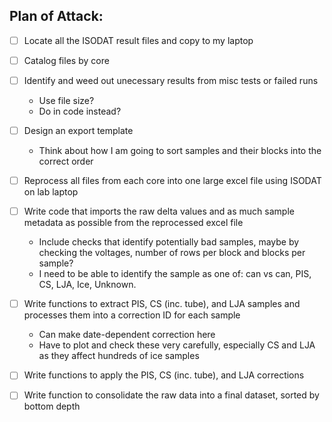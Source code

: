 Plan of Attack:
---------------

- [ ]  Locate all the ISODAT result files and copy to my laptop

- [ ]  Catalog files by core

- [ ] Identify and weed out unecessary results from misc tests or failed runs
    - Use file size?
    - Do in code instead?
    
- [ ]  Design an export template
    - Think about how I am going to sort samples and their blocks into the correct order
    
- [ ]  Reprocess all files from each core into one large excel file using ISODAT on lab laptop
        
- [ ]  Write code that imports the raw delta values and as much sample metadata as possible from the reprocessed excel file
    - Include checks that identify potentially bad samples, maybe by checking the voltages, number of rows per block and blocks per sample?
    - I need to be able to identify the sample as one of: can vs can, PIS, CS, LJA, Ice, Unknown.
    
- [ ]  Write functions to extract PIS, CS (inc. tube), and LJA samples and processes them into a correction ID for each sample
    - Can make date-dependent correction here
    - Have to plot and check these very carefully, especially CS and LJA as they affect hundreds of ice samples
    
- [ ] Write functions to apply the PIS, CS (inc. tube), and LJA corrections

- [ ] Write function to consolidate the raw data into a final dataset, sorted by bottom depth
